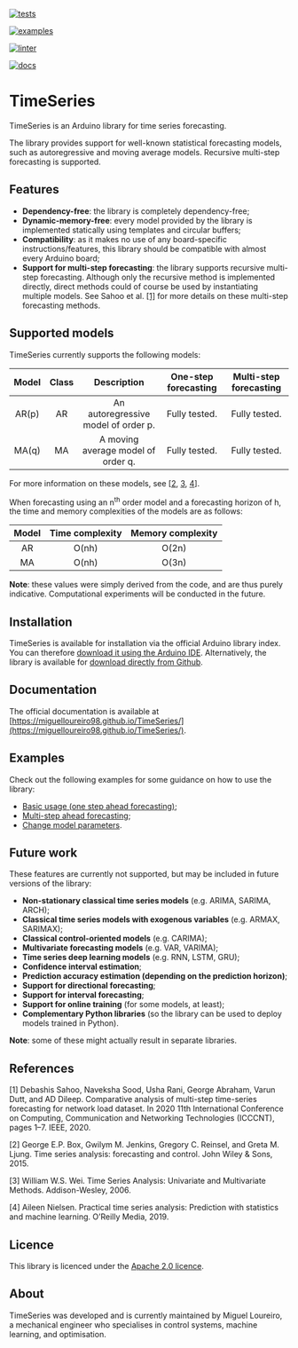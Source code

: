 [![tests](https://github.com/MiguelLoureiro98/TimeSeries/actions/workflows/tests.yml/badge.svg)](https://github.com/MiguelLoureiro98/TimeSeries/actions/workflows/tests.yml)

[![examples](https://github.com/MiguelLoureiro98/TimeSeries/actions/workflows/examples.yml/badge.svg)](https://github.com/MiguelLoureiro98/TimeSeries/actions/workflows/examples.yml)

[![linter](https://github.com/MiguelLoureiro98/TimeSeries/actions/workflows/linter.yml/badge.svg)](https://github.com/MiguelLoureiro98/TimeSeries/actions/workflows/linter.yml)

[![docs](https://github.com/MiguelLoureiro98/TimeSeries/actions/workflows/docs.yml/badge.svg)](https://github.com/MiguelLoureiro98/TimeSeries/actions/workflows/docs.yml)

# TimeSeries

TimeSeries is an Arduino library for time series forecasting.

The library provides support for well-known statistical forecasting models, such as autoregressive and moving average models. Recursive multi-step forecasting is supported.

## Features

- **Dependency-free**: the library is completely dependency-free;
- **Dynamic-memory-free**: every model provided by the library is implemented statically using templates and circular buffers;
- **Compatibility**: as it makes no use of any board-specific instructions/features, this library should be compatible with almost every Arduino board;
- **Support for multi-step forecasting**: the library supports recursive multi-step forecasting. Although only the recursive method is implemented directly, direct methods could of course be used by instantiating multiple models. See Sahoo et al. [[1]](#1) for more details on these multi-step forecasting methods.

## Supported models

TimeSeries currently supports the following models:

| Model | Class | Description | One-step forecasting | Multi-step forecasting |
| :----: | :----: | :----: | :----: | :----: |
| AR(p) | AR | An autoregressive model of order p. | Fully tested. | Fully tested. |
| MA(q) | MA | A moving average model of order q. | Fully tested. | Fully tested. |

For more information on these models, see [[2](#2), [3](#3), [4](#4)].

When forecasting using an n<sup>th</sup> order model and a forecasting horizon of h, the time and memory complexities of the models are as follows:

| Model | Time complexity | Memory complexity |
| :----: | :----: | :----: |
| AR | O(nh) | O(2n) |
| MA | O(nh) | O(3n) |

**Note**: these values were simply derived from the code, and are thus purely indicative. Computational experiments will be conducted in the future.

## Installation

TimeSeries is available for installation via the official Arduino library index. You can therefore [download it using the Arduino IDE](https://docs.arduino.cc/software/ide-v2/tutorials/ide-v2-installing-a-library/). Alternatively, the library is available for [download directly from Github](https://www.youtube.com/watch?v=WuqEAUirXw0).

## Documentation

The official documentation is available at [https://miguelloureiro98.github.io/TimeSeries/](https://miguelloureiro98.github.io/TimeSeries/).

## Examples

Check out the following examples for some guidance on how to use the library:

- [Basic usage (one step ahead forecasting)](examples/basics/basics.ino);
- [Multi-step ahead forecasting](examples/multi_step/multi_step.ino);
- [Change model parameters](examples/change_parameters/change_parameters.ino).

## Future work

These features are currently not supported, but may be included in future versions of the library:

- **Non-stationary classical time series models** (e.g. ARIMA, SARIMA, ARCH);
- **Classical time series models with exogenous variables** (e.g. ARMAX, SARIMAX);
- **Classical control-oriented models** (e.g. CARIMA); 
- **Multivariate forecasting models** (e.g. VAR, VARIMA);
- **Time series deep learning models** (e.g. RNN, LSTM, GRU);
- **Confidence interval estimation**;
- **Prediction accuracy estimation (depending on the prediction horizon)**;
- **Support for directional forecasting**;
- **Support for interval forecasting**;
- **Support for online training** (for some models, at least);
- **Complementary Python libraries** (so the library can be used to deploy models trained in Python).

**Note**: some of these might actually result in separate libraries.

## References

<a id="1">[1]</a> Debashis Sahoo, Naveksha Sood, Usha Rani, George Abraham, Varun Dutt, and AD Dileep. Comparative analysis of multi-step time-series forecasting for network load dataset. In 2020 11th International Conference on Computing, Communication and Networking Technologies (ICCCNT), pages 1–7. IEEE, 2020.

<a id="2">[2]</a> George E.P. Box, Gwilym M. Jenkins, Gregory C. Reinsel, and Greta M. Ljung. Time series analysis: forecasting and control. John Wiley & Sons, 2015.

<a id="3">[3]</a> William W.S. Wei. Time Series Analysis: Univariate and Multivariate Methods. Addison-Wesley, 2006.

<a id="4">[4]</a> Aileen Nielsen. Practical time series analysis: Prediction with statistics and machine learning. O’Reilly Media, 2019.

## Licence

This library is licenced under the [Apache 2.0 licence](LICENSE).

## About

TimeSeries was developed and is currently maintained by Miguel Loureiro, a mechanical engineer who specialises in control systems, machine learning, and optimisation.

